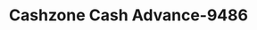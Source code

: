 ---
f_zip-code: 35611
f_state-code: AL
title: Cashzone Cash Advance-9486
f_phone: 256-771-1100
f_city-only: Athens
f_address: 207 Ushighway 72 West Athens
f_location-unique-id: '9486'
slug: cashzone-cash-advance-9486
updated-on: '2024-05-30T13:46:58.046Z'
created-on: '2024-05-30T13:36:59.803Z'
published-on: '2024-05-30T13:54:32.469Z'
f_city-state: cms/city/athens-al.md
f_company: cms/company/cashzone-cash-advance.md
f_state: cms/state/alabama.md
layout: '[payday-loan].html'
tags: payday-loan
---